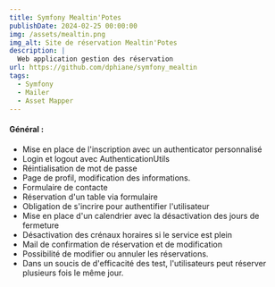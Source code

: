 ```yaml
---
title: Symfony Mealtin'Potes
publishDate: 2024-02-25 00:00:00
img: /assets/mealtin.png 
img_alt: Site de réservation Mealtin'Potes
description: |
  Web application gestion des réservation 
url: https://github.com/dphiane/symfony_mealtin
tags:
  - Symfony
  - Mailer
  - Asset Mapper
---
```


#### Général :
 -  Mise en place de l'inscription avec un authenticator personnalisé
 -  Login et logout avec AuthenticationUtils
 -  Réintialisation de mot de passe
 -  Page de profil, modification des informations.
 -  Formulaire de contacte
 -  Réservation d'un table via formulaire
 -  Obligation de s'incrire pour authentifier l'utilisateur
 -  Mise en place d'un calendrier avec la désactivation des jours de fermeture
 -  Désactivation des crénaux horaires si le service est plein
 -  Mail de confirmation de réservation et de modification
 -  Possibilité de modifier ou annuler les réservations.
 -  Dans un soucis de d'efficacité des test, l'utilisateurs peut réserver plusieurs fois le même jour.